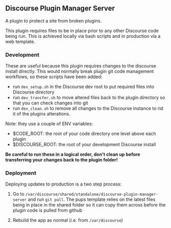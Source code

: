 ## Discourse Plugin Manager Server

A plugin to protect a site from broken plugins.

This plugin requires files to be in place prior to any other Discourse code being run. This is achieved locally via bash scripts and in production via a web template.

### Development

These are useful because this plugin requires changes to the discourse install directly.  This would normally break plugin git code management workflows, so these scripts have been added:

* run `dev_setup.sh` in the Discourse dev root to put required files into Discourse directory
* run `dev_transfer.sh` to move altered files back to the plugin directory so that you can check changes into git
* run `dev_clean.sh` to remove all changes to the Discourse instance to rid it of the plugins alterations.

Note: they use a couple of ENV variables:

* $CODE_ROOT: the root of your code directory one level above each plugin
* $DISCOURSE_ROOT: the root of your development Discourse install

**Be careful to run these in a logical order, don't clean up before transferring your changes back to the plugin folder!**

### Deployment

Deploying updates to production is a two step process:

1. Go to ``/var/discourse/shared/standalone/discourse-plugin-manager-server`` and run ``git pull``. The pups template relies on the latest files being in place in the shared folder so it can copy them across before the plugin code is pulled from github

2. Rebuild the app as normal (i.e. from ``/var/discourse``)


